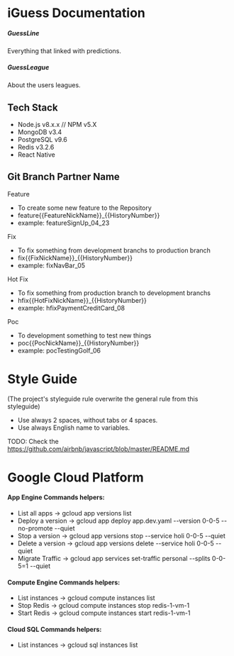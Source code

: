 # iGuess Documentation

##### GuessLine 
Everything that linked with predictions.

##### GuessLeague 
About the users leagues.

## Tech Stack
* Node.js v8.x.x // NPM v5.X
* MongoDB v3.4
* PostgreSQL v9.6
* Redis v3.2.6
* React Native

## Git Branch Partner Name
Feature
* To create some new feature to the Repository
* feature{{FeatureNickName}}_{{HistoryNumber}}
* example: featureSignUp_04_23

Fix
* To fix something from development branchs to production branch
* fix{{FixNickName}}_{{HistoryNumber}}
* example: fixNavBar_05

Hot Fix
* To fix something from production branch to development branchs
* hfix{{HotFixNickName}}_{{HistoryNumber}}
* example: hfixPaymentCreditCard_08

Poc
* To development something to test new things
* poc{{PocNickName}}_{{HistoryNumber}}
* example: pocTestingGolf_06

# Style Guide
(The project's styleguide rule overwrite the general rule from this styleguide)
* Use always 2 spaces, without tabs or 4 spaces.
* Use always English name to variables.

TODO: Check the https://github.com/airbnb/javascript/blob/master/README.md


# Google Cloud Platform
#### App Engine Commands helpers:
* List all apps -> gcloud app versions list
* Deploy a version -> gcloud app deploy app.dev.yaml --version 0-0-5 --no-promote --quiet
* Stop a version -> gcloud app versions stop --service holi 0-0-5  --quiet
* Delete a version -> gcloud app versions delete --service holi 0-0-5  --quiet
* Migrate Traffic -> gcloud app services set-traffic personal --splits 0-0-5=1 --quiet
#### Compute Engine Commands helpers:
* List instances -> gcloud compute instances list
* Stop Redis -> gcloud compute instances stop redis-1-vm-1
* Start Redis -> gcloud compute instances start redis-1-vm-1
#### Cloud SQL Commands helpers:
* List instances -> gcloud sql instances list